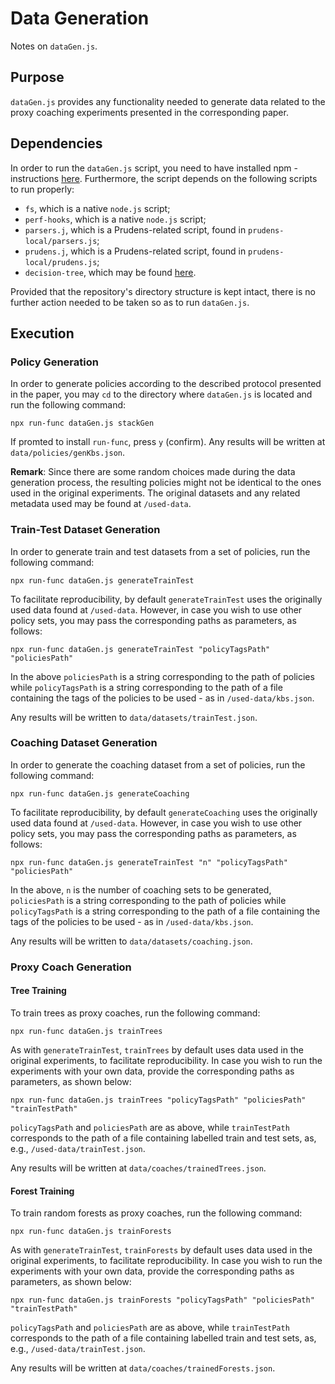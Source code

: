 # Data Generation
Notes on `dataGen.js`.

## Purpose
`dataGen.js` provides any functionality needed to generate data related to the proxy coaching experiments presented in the corresponding paper.

## Dependencies
In order to run the `dataGen.js` script, you need to have installed npm - instructions [here](). Furthermore, the script depends on the following scripts to run properly:
* `fs`, which is a native `node.js` script;
* `perf-hooks`, which is a native `node.js` script;
* `parsers.j`, which is a Prudens-related script, found in `prudens-local/parsers.js`;
* `prudens.j`, which is a Prudens-related script, found in `prudens-local/prudens.js`;
* `decision-tree`, which may be found [here](https://www.npmjs.com/package/decision-tree).

Provided that the repository's directory structure is kept intact, there is no further action needed to be taken so as to run `dataGen.js`.

## Execution

### Policy Generation

In order to generate policies according to the described protocol presented in the paper, you may `cd` to the directory where `dataGen.js` is located and run the following command:

```
npx run-func dataGen.js stackGen
```

If promted to install `run-func`, press `y` (confirm). Any results will be written at `data/policies/genKbs.json`.

**Remark**: Since there are some random choices made during the data generation process, the resulting policies might not be identical to the ones used in the original experiments. The original datasets and any related metadata used may be found at `/used-data`.

### Train-Test Dataset Generation

In order to generate train and test datasets from a set of policies, run the following command:

```
npx run-func dataGen.js generateTrainTest
```

To facilitate reproducibility, by default `generateTrainTest` uses the originally used data found at `/used-data`. However, in case you wish to use other policy sets, you may pass the corresponding paths as parameters, as follows:

```
npx run-func dataGen.js generateTrainTest "policyTagsPath" "policiesPath"
```

In the above `policiesPath` is a string corresponding to the path of policies while `policyTagsPath` is a string corresponding to the path of a file containing the tags of the policies to be used - as in `/used-data/kbs.json`.

Any results will be written to `data/datasets/trainTest.json`.

### Coaching Dataset Generation

In order to generate the coaching dataset from a set of policies, run the following command:

```
npx run-func dataGen.js generateCoaching
```

To facilitate reproducibility, by default `generateCoaching` uses the originally used data found at `/used-data`. However, in case you wish to use other policy sets, you may pass the corresponding paths as parameters, as follows:

```
npx run-func dataGen.js generateTrainTest "n" "policyTagsPath" "policiesPath"
```

In the above, `n` is the number of coaching sets to be generated, `policiesPath` is a string corresponding to the path of policies while `policyTagsPath` is a string corresponding to the path of a file containing the tags of the policies to be used - as in `/used-data/kbs.json`.

Any results will be written to `data/datasets/coaching.json`.

### Proxy Coach Generation

#### Tree Training

To train trees as proxy coaches, run the following command:

```
npx run-func dataGen.js trainTrees
```

As with `generateTrainTest`, `trainTrees` by default uses data used in the original experiments, to facilitate reproducibility. In case you wish to run the experiments with your own data, provide the corresponding paths as parameters, as shown below:

```
npx run-func dataGen.js trainTrees "policyTagsPath" "policiesPath" "trainTestPath"
```

`policyTagsPath` and `policiesPath` are as above, while `trainTestPath` corresponds to the path of a file containing labelled train and test sets, as, e.g., `/used-data/trainTest.json`.

Any results will be written at `data/coaches/trainedTrees.json`.

#### Forest Training

To train random forests as proxy coaches, run the following command:

```
npx run-func dataGen.js trainForests
```

As with `generateTrainTest`, `trainForests` by default uses data used in the original experiments, to facilitate reproducibility. In case you wish to run the experiments with your own data, provide the corresponding paths as parameters, as shown below:

```
npx run-func dataGen.js trainForests "policyTagsPath" "policiesPath" "trainTestPath"
```

`policyTagsPath` and `policiesPath` are as above, while `trainTestPath` corresponds to the path of a file containing labelled train and test sets, as, e.g., `/used-data/trainTest.json`.

Any results will be written at `data/coaches/trainedForests.json`.